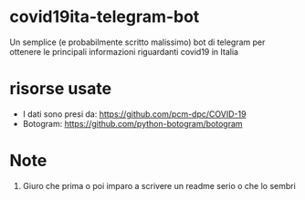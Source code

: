 # covid19ita-telegram-bot
Un semplice (e probabilmente scritto malissimo) bot di telegram per ottenere le principali informazioni riguardanti covid19 in Italia

# risorse usate
- I dati sono presi da: https://github.com/pcm-dpc/COVID-19
- Botogram: https://github.com/python-botogram/botogram

# Note
1. Giuro che prima o poi imparo a scrivere un readme serio o che lo sembri

